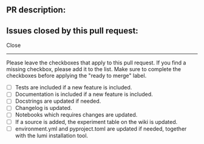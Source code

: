 ## PR description:

## Issues closed by this pull request:

Close 

----

Please leave the checkboxes that apply to this pull request.
If you find a missing checkbox, please add it to the list.
Make sure to complete the checkboxes before applying the "ready to merge" label.

 - [ ] Tests are included if a new feature is included.
 - [ ] Documentation is included if a new feature is included.
 - [ ] Docstrings are updated if needed.
 - [ ] Changelog is updated.
 - [ ] Notebooks which requires changes are updated. 
 - [ ] If a source is added, the experiment table on the wiki is updated.
 - [ ] environment.yml and pyproject.toml are updated if needed, together with the lumi installation tool. 
